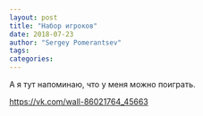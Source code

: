 ```yaml
---
layout: post
title: "Набор игроков"
date: 2018-07-23
author: "Sergey Pomerantsev"
tags:
categories:
---
```


А я тут напоминаю, что у меня можно поиграть.

<https://vk.com/wall-86021764_45663>
